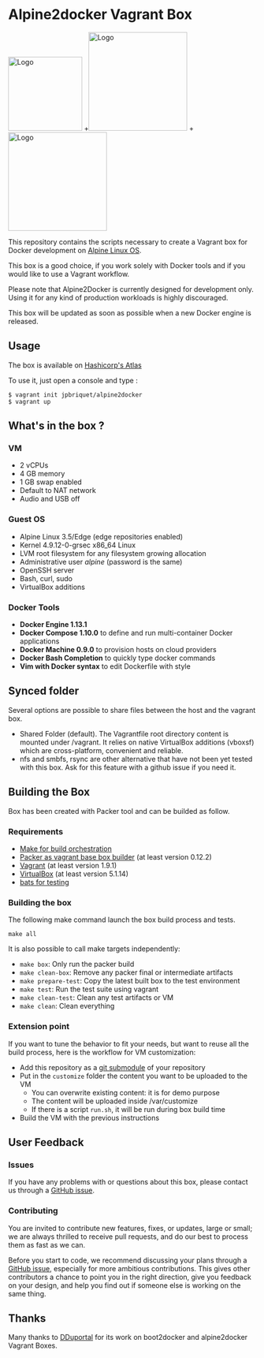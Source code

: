 # Alpine2docker Vagrant Box


<img src="https://www.vagrantup.com/assets/images/logo-header-d8ec810b.svg" alt="Logo" width="150px;"/>
+<img src="https://alpinelinux.org/alpinelinux-logo.svg" alt="Logo" width="200px;"/>
+<img src="https://upload.wikimedia.org/wikipedia/commons/7/79/Docker_%28container_engine%29_logo.png" alt="Logo" width="200px;"/>

This repository contains the scripts necessary to create a Vagrant box for Docker development on [Alpine Linux OS](https://alpinelinux.org/).

This box is a good choice, if you work solely with Docker tools and if you would like to use a Vagrant workflow.

Please note that Alpine2Docker is currently designed for development only.
Using it for any kind of production workloads is highly discouraged.

This box will be updated as soon as possible when a new Docker engine is released.


## Usage

The box is available on [Hashicorp's Atlas](https://atlas.hashicorp.com/jpbriquet/boxes/alpine2docker)

To use it, just open a console and type :
```
$ vagrant init jpbriquet/alpine2docker
$ vagrant up
```


## What's in the box ?

### VM
* 2 vCPUs
* 4 GB memory
* 1 GB swap enabled
* Default to NAT network
* Audio and USB off

### Guest OS
* Alpine Linux 3.5/Edge (edge repositories enabled)
* Kernel 4.9.12-0-grsec x86_64 Linux
* LVM root filesystem for any filesystem growing allocation
* Administrative user *alpine* (password is the same)
* OpenSSH server
* Bash, curl, sudo
* VirtualBox additions

### Docker Tools
* **Docker Engine 1.13.1**
* **Docker Compose 1.10.0** to define and run multi-container Docker applications
* **Docker Machine 0.9.0** to provision hosts on cloud providers
* **Docker Bash Completion** to quickly type docker commands
* **Vim with Docker syntax** to edit Dockerfile with style


## Synced folder
Several options are possible to share files between the host and the vagrant box.
* Shared Folder (default). The Vagrantfile root directory content is mounted under /vagrant.
  It relies on native VirtualBox additions (vboxsf) which are cross-platform, convenient and reliable.
* nfs and smbfs, rsync are other alternative that have not been yet tested with this box. Ask for this feature with a github issue if you need it.

## Building the Box

Box has been created with Packer tool and can be builded as follow.

### Requirements

* [Make for build orchestration](http://www.gnu.org/software/make/)
* [Packer as vagrant base box builder](http://www.packer.io) (at least version 0.12.2)
* [Vagrant](http://vagrantup.com) (at least version 1.9.1)
* [VirtualBox](http://www.virtualbox.org) (at least version 5.1.14)
* [bats for testing](https://github.com/sstephenson/bats)

### Building the box

The following make command launch the box build process and tests.

```
make all
```

It is also possible to call make targets independently:

* `make box`: Only run the packer build
* `make clean-box`: Remove any packer final or intermediate artifacts
* `make prepare-test`: Copy the latest built box to the test environment
* `make test`: Run the test suite using vagrant
* `make clean-test`: Clean any test artifacts or VM
* `make clean`: Clean everything

### Extension point

If you want to tune the behavior to fit your needs,
but want to reuse all the build process, here is the workflow
for VM customization:

* Add this repository as a
[git submodule](https://git-scm.com/docs/git-submodule)
of your repository
* Put in the `customize` folder the content you want to be uploaded to the VM
  - You can overwrite existing content: it is for demo purpose
  - The content will be uploaded inside /var/customize
  - If there is a script `run.sh`, it will be run during box build time
* Build the VM with the previous instructions


## User Feedback

### Issues

If you have any problems with or questions about this box, please contact us through a [GitHub issue](https://github.com/jpbriquet/alpine2docker/issues).

### Contributing

You are invited to contribute new features, fixes, or updates, large or small; we are always thrilled to receive pull requests, and do our best to process them as fast as we can.

Before you start to code, we recommend discussing your plans through a [GitHub issue](https://github.com/jpbriquet/alpine2docker/issues), especially for more ambitious contributions. This gives other contributors a chance to point you in the right direction, give you feedback on your design, and help you find out if someone else is working on the same thing.


## Thanks

Many thanks to [DDuportal](https://github.com/dduportal) for its work on boot2docker and alpine2docker Vagrant Boxes.
